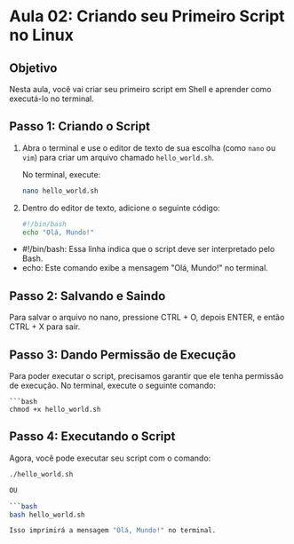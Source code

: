 # Aula 02: Criando seu Primeiro Script no Linux

## Objetivo
Nesta aula, você vai criar seu primeiro script em Shell e aprender como executá-lo no terminal.

## Passo 1: Criando o Script
1. Abra o terminal e use o editor de texto de sua escolha (como `nano` ou `vim`) para criar um arquivo chamado `hello_world.sh`.
   
   No terminal, execute:
   ```bash
   nano hello_world.sh

2. Dentro do editor de texto, adicione o seguinte código:
   ```bash
   #!/bin/bash
   echo "Olá, Mundo!"

-  #!/bin/bash: Essa linha indica que o script deve ser interpretado pelo Bash.
-  echo: Este comando exibe a mensagem "Olá, Mundo!" no terminal.

## Passo 2: Salvando e Saindo
   Para salvar o arquivo no nano, pressione CTRL + O, depois ENTER, e então CTRL + X para sair.

## Passo 3: Dando Permissão de Execução
   Para poder executar o script, precisamos garantir que ele tenha permissão de execução. No terminal, execute o seguinte comando:
  
    ```bash
    chmod +x hello_world.sh
        
## Passo 4: Executando o Script
Agora, você pode executar seu script com o comando:

   ```bash
   ./hello_world.sh

OU

   ```bash
   bash hello_world.sh

Isso imprimirá a mensagem "Olá, Mundo!" no terminal.

